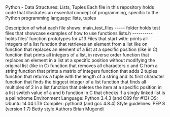 #
Python - Data Structures: Lists, Tuples
Each file in this repository holds code that illustrates an essential concept of programming, specific to the Python programming language: lists, tuples

Description of what each file shows:
main_test_files ----- folder holds test files that showcase examples of how to use functions
lists.h ---------- holds files' function prototypes for #13
Files that start with:
prints all integers of a list
function that retrieves an element from a list like on
function that replaces an element of a list at a specific position (like in C)
function that prints all integers of a list, in reverse order
function that replaces an element in a list at a specific position without modifying the original list (like in C)
function that removes all characters c and C from a string
function that prints a matrix of integers
function that adds 2 tuples
function that returns a tuple with the length of a string and its first character
function that finds the biggest integer of a list
function that finds all multiples of 2 in a list
function that deletes the item at a specific position in a list
switch value of a and b
function in C that checks if a singly linked list is a palindrome
Environment
Language: Python 3.4.3 (and C89 for #13)
OS: Ubuntu 14.04 LTS
Compiler: python3 (and gcc 4.8.4)
Style guidelines: PEP 8 (version 1.7) Betty style
Authors
Brian Mugendi
